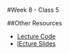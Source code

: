 #Week 8 - Class 5

##Other Resources
* [Lecture Code](lecture-code/)
* [lEcture Slides](lecture-slides/)